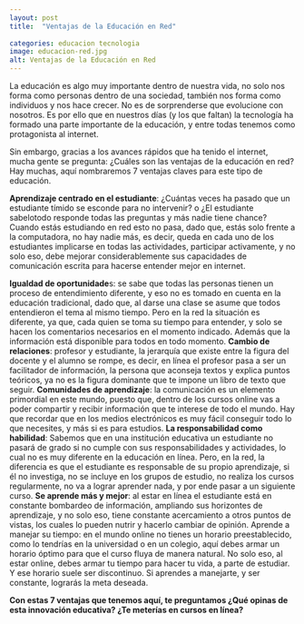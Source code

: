 ```yaml
---
layout: post
title:  "Ventajas de la Educación en Red"
 
categories: educacion tecnologia
image: educacion-red.jpg
alt: Ventajas de la Educación en Red
---
```


La educación es algo muy importante dentro de nuestra vida, no solo nos forma como personas dentro de una sociedad, también nos forma como individuos y nos hace crecer. No es de sorprenderse que evolucione con nosotros. Es por ello que en nuestros días (y los que faltan) la tecnología ha formado una parte importante de la educación, y entre todas tenemos como protagonista al internet. 

Sin embargo, gracias a los avances rápidos que ha tenido el internet, mucha gente se pregunta: ¿Cuáles son las ventajas de la educación en red? Hay muchas, aquí nombraremos 7 ventajas claves para este tipo de educación. 

**Aprendizaje centrado en el estudiante**: ¿Cuántas veces ha pasado que un estudiante tímido se esconde para no intervenir? o ¿El estudiante sabelotodo responde todas las preguntas y más nadie tiene chance? Cuando estás estudiando en red esto no pasa, dado que, estás solo frente a la computadora, no hay nadie más, es decir, queda en cada uno de los estudiantes implicarse en todas las actividades, participar activamente, y no solo eso, debe mejorar considerablemente sus capacidades de comunicación escrita para hacerse entender mejor en internet. 

**Igualdad de oportunidade**s: se sabe que todas las personas tienen un proceso de entendimiento diferente, y eso no es tomado en cuenta en la educación tradicional, dado que, al darse una clase se asume que todos entendieron el tema al mismo tiempo. Pero en la red la situación es diferente, ya que, cada quien se toma su tiempo para entender, y solo se hacen los comentarios necesarios en el momento indicado. Además que la información está disponible para todos en todo momento.
**Cambio de relaciones**: profesor y estudiante, la jerarquía que existe entre la figura del docente y el alumno se rompe, es decir, en línea el profesor pasa a ser un facilitador de información, la persona que aconseja textos y explica puntos teóricos, ya no es la figura dominante que te impone un libro de texto que seguir.
**Comunidades de aprendizaje**: la comunicación es un elemento primordial en este mundo, puesto que, dentro de los cursos online vas a poder compartir y recibir información que te interese de todo el mundo. Hay que recordar que en los medios electrónicos es muy fácil conseguir todo lo que necesites, y más si es para estudios.
**La responsabilidad como habilidad**: Sabemos que en una institución educativa un estudiante no pasará de grado si no cumple con sus responsabilidades y actividades, lo cual no es muy diferente en la educación en línea. Pero, en la red, la diferencia es que el estudiante es responsable de su propio aprendizaje, si él no investiga, no se incluye en los grupos de estudio, no realiza los cursos regularmente, no va a lograr aprender nada, y por ende pasar a un siguiente curso.
**Se aprende más y mejor**: al estar en línea el estudiante está en constante bombardeo de información, ampliando sus horizontes de aprendizaje, y no solo eso, tiene constante acercamiento a otros puntos de vistas, los cuales lo pueden nutrir y hacerlo cambiar de opinión. 
Aprende a manejar su tiempo: en el mundo online no tienes un horario preestablecido, como lo tendrías en la universidad o en un colegio, aquí debes armar un horario óptimo para que el curso fluya de manera natural. No solo eso, al estar online, debes armar tu tiempo para hacer tu vida, a parte de estudiar. Y ese horario suele ser discontinuo. Si aprendes a manejarte, y ser constante, lograrás la meta deseada. 

**Con estas 7 ventajas que tenemos aquí, te preguntamos ¿Qué opinas de esta innovación educativa? ¿Te meterías en cursos en línea?**